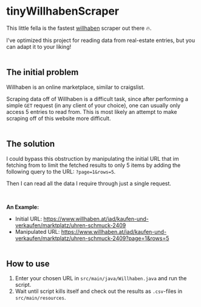 # tinyWillhabenScraper
This little fella is the fastest [willhaben](https://www.willhaben.at/iad) scraper out there 🔥.

I've optimized this project for reading data from real-estate entries, but you can adapt it to your liking!
<br><br>

## The initial problem
Willhaben is an online marketplace, similar to craigslist.

Scraping data off of Willhaben is a difficult task, since after performing a simple `GET` request (in any client of your choice), one can usually only access 5 entries to read from.
This is most likely an attempt to make scraping off of this website more difficult.
<br><br>

## The solution
I could bypass this obstruction by manipulating the initial URL that im fetching from to limit the fetched results to only 5 items by adding the following query to the URL: `?page=1&rows=5`.

Then I can read all the data I require through just a single request.

<br>

**An Example:**
* Initial URL: https://www.willhaben.at/iad/kaufen-und-verkaufen/marktplatz/uhren-schmuck-2409
* Manipulated URL: https://www.willhaben.at/iad/kaufen-und-verkaufen/marktplatz/uhren-schmuck-2409?page=1&rows=5
<br><br>

## How to use
1. Enter your chosen URL in `src/main/java/Willhaben.java` and run the script.
2. Wait until script kills itself and check out the results as `.csv`-files in `src/main/resources`. 
